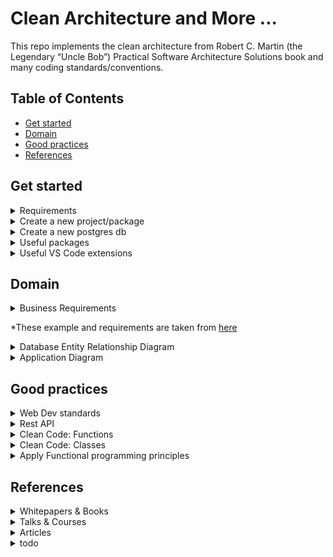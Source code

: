 # Clean Architecture and More ...

This repo implements the clean architecture from Robert C. Martin (the Legendary “Uncle Bob”) Practical Software Architecture Solutions book and many coding standards/conventions.

## Table of Contents
- [Get started](#get-started)
- [Domain](#domain)
- [Good practices](#good-practices)
- [References](#references)

## Get started

<details>
<summary>Requirements</summary>

- Install nvm
- Install node:
    - Run `nvm install <major.minor.patch>` E.g.: `nvm install 16.14.0`
    - Run `nvm use <major.minor.patch>` E.g.: `nvm use 16.14.0`
- For more details:
    - [Releases](https://nodejs.org/en/about/releases/)

</details>

<details>
<summary>Create a new project/package</summary>

- Create a source folder for your package:
    - all the characters in the package name must be lowercase
    - hyphens are allowed
    - package name length cannot exceed 214
    - See package naming rules [here](https://github.com/npm/validate-npm-package-name/#naming-rules)
- Run `npm init` in your project root folder (see package naming rules below)
    ```
        package name: (clean-architecture-node)
        version: (1.0.0)
        description: < your package description >
        entry point: (index.js) app.ts
        test command: test:unit
        git repository: (https://github.com/hamidgasmi/clean-architecture-node.git)
        keywords: nodejs clean-architecture conventions
        author: < your name >
        license: (ISC) MIT
    ```
    - or just: `npm init -y`
- Install dependencies:
    - Projet dependencies: `npm i <package-name> -s` or `npm i <package-name> --save-prod`
    - Dev dependencies: `npm i <package name> --save-dev`
    - Peer dependencies: manual
- More details:
    - [Package naming rules](https://github.com/npm/validate-npm-package-name/#naming-rules)
    - [Incrementing semantic versions in published packages](https://docs.npmjs.com/about-semantic-versioning#incrementing-semantic-versions-in-published-packages)
    - [Using semantic versioning to specify update types your package can accept](https://docs.npmjs.com/about-semantic-versioning#using-semantic-versioning-to-specify-update-types-your-package-can-accept)
    - [Difference between dependencies, devDependencies and peerDependencies](https://www.geeksforgeeks.org/difference-between-dependencies-devdependencies-and-peerdependencies)
    - [More about difference between dependencies, devDependencies and peerDependencies](https://stackoverflow.com/questions/18875674/whats-the-difference-between-dependencies-devdependencies-and-peerdependencies?answertab=scoredesc#tab-top)

</details>

<details>
<summary>Create a new postgres db</summary>

- Docker: `docker run -p 5432:5432 --name postgres-db -e POSTGRES_PASSWORD=password -d postgres`
- Install the `db-migrate` package:
    ```
        npm i db-migrate --save-dev
        npm i db-migrate-pg --save-dev
        npm i db-migrate-plugin-typescript --save-dev
    ```
- Create a `database.json` file with the content below:
    ```json
        {
            "dev": {
                "driver": "pg",
                "user": "postgres",
                "password": "password",
                "host": "localhost",
                "database": "postgres"
            }
        }
    ```

</details>

<details>
<summary>Useful packages</summary>

- shx:
- husky:
- eslint:
- license-checker:
- nyc:
- sinon:
- joi: data validator

</details>

<details>
<summary>Useful VS Code extensions</summary>

- Better Comments:
    - Ctrl+Shift+P (to brings up the Command Palette)
    - Enter `>Open Settings (JSON)`
    - Paste `better-comments.tags` available [vs_code_settings.json](./misc/vs_code_settings.json)

</details>

## Domain

<details>
<summary>Business Requirements</summary>

- 2 main entities:
    - Student and Course
    - They can exist on their own and have their own life cycle
- Student entity:
    - It can enroll in one or several courses
    - It keeps track of the courses it's enrolled in
- Course entity:
    - It keeps track of the number of students enrolled in it
- Application:
    - It allows the creation and editing of a new `Course` or a new `Student` independently of each other
    - It allows a `Student` to enroll in a `Course` if and only if the student has successfully registered their enrollment in the course
    - It updates its entities accordingly when a `Student` successfully enroll to a `Course`

</details>

*These example and requirements are taken from [here](https://medium.com/@gushakov/clean-domain-driven-design-2236f5430a05)

<details>
<summary>Database Entity Relationship Diagram</summary>

![database entity relationship diagram](./docs/bdd.drawio.svg)

</details>

<details>
<summary>Application Diagram</summary>

![Application diagram](./docs/cleanArchitectureNodeDiagrams.drawio.svg)

</details>

## Good practices

<details>
<summary>Web Dev standards</summary>

- Header names:
    - [RFC: Deprecating the "X-" Prefix and Similar Constructs in Application Protocols](https://www.rfc-editor.org/rfc/rfc6648)
    - [Stackoverflow: For more details](https://stackoverflow.com/questions/3561381/custom-http-headers-naming-conventions)
- Email addresses:
    - Regex:
        - Use `[A-Za-zÀ-ÖØ-öø-ÿ]+` instead of `[a-zA-Z ]+`
        - Clíodhna, Íonait, Marcán, Oisín, Bjørn, Håkon, Noël, and François will thank you ;)
    - Length:
        - Format: `localpart@domainpart`
        - `localpart.length <= 64 bytes`
        - `domainpart.length <= 255 bytes`
        - [For more details](https://www.rfc-editor.org/errata/eid1690#:~:text=It%20should%20say%3A-,In%20addition%20to%20restrictions%20on%20syntax%2C%20there%20is%20a%20length,total%20length%20of%20320%20characters) 

</details>

<details>
<summary>Rest API</summary>

- Use unique identifier headers: `x-request-id`, `x-trace-id` or `x-correlation-id`
    - [Correlation IDs for microservices architectures](https://hilton.org.uk/blog/microservices-correlation-id)
- Return resource only when requested: use header `x-return-resource`

</details>

<details>
<summary>Clean Code: Functions</summary>

- It shouldn't accept more than 3 parameters: use a data-structure as a parameter instead of having a lot of parameters
- It should be small => Should do exactly One Thing (Single responsability principle)
- Same level of abstractions: should contain same level of abstraction (high or low level)
    ```
        // Bad example
        function saveUser(name, email) {
            if !isValid(name) { // high abstraction level
                return false
            }
            if !email.include('@) { // Low abstraction level
                return false
            }
        }
    ```
- Should do work that's one level of abstraction below their name
    ```
        // Good example
        function isValidEmail(email) {
            return email.include('@) ? true : false
        }
    ```
    ```
        // Bad example
        function saveUser(name, email) {
            if (!name.length === 0) { // too low abstraction level
                return false
            }
            if !email.include('@) { // too Low abstraction level
                return false
            }
            //...
        }
    ```
- Public methods: fail fast by using guards 1st. (defensive programming)
- CQS principle
    - Tester-Doer pattern: if we want to allow users of our api to avoid dealing with exceptions, then provide a tester property.

</details>

<details>
<summary>Clean Code: Classes</summary>

- Write high cohesive class:
    - Class cohesion: how much are your class methods using the class properties
    - Maximum Cohesion: all methods each use all properties (highly cohesive object). Properties could be private
    - No Cohesion: all methods don't use any class properties. Properties are managed outside of the class (properties are public).
- Law of Demeter:
    - Code in a method may only access direct internals (properties and methods) of:
        - The object it belongs to
        - Objects that are stored in properties of that object
        - Objects which are received as method parameters
        - Objects which are created in the method
    - E.g. avoid accessing object of object: `this.customer.lastPurshase.date`
- Tell, don't ask:
    - Have other classes to do the job for you (instead of asking for data to do the job)
- Follow SOLID:
    - S (SRP: the Single-Responsibility principle): classes should have a single responsibility, it shouldn't change for more than one reason.
    - O (OCP: the Open-Close principle): a class should be open for extension but closed for modification (Polymorphism, composition)
    - L (LSP: the Liskov Substitution principle): objects should be replaceable with instances of their subclasses without altering the behavior.
    - I (ISP: the Interface Segregation principle): many client-specific interfaces are better than one general purpose interface.
    - D (DIP: the Dependency Inversion principle): you should depend upon abstractions, not concretions

</details>

<details>
<summary>Apply Functional programming principles</summary>

- Avoid side effects:
    - keep function signatures honest
    - Avoid using global variables (value, data-structure, object)
    - Avoid changing a value of a parameter
    - Avoid printing or logging to the screen
    - Avoid triggering an external process
    - Avoid invoking other functions that aren't pure
    - Avoid throwing an exception:
        - Throwing an exception makes the function dishonest
        - Avoid using exceptions to control the program flow
        - Use exception only to state a bug in our application (when a error break a contract)
        - Catch all unknown exceptions in a generic exception handler at the highest level possible => middleware
        - Catch all expected (known) failures at the lowest level possible
    - Avoid primitive types obsession:
        - Use Value-Object
        - Convert primitives into Value-Objects on the boundary of the domain model
        - Handle input error at the boundaries of the domain model
        - Convert Value-Objects back into primitives when they leave the domain model
    - Avoid Nulls:
        - Nulls make function dishonest
        ```
            // what if id isn't found? throw exception? return null? => The function signature doesn't show that => It's dishonest
            async getUser(id: number): Promive<User> {
            }
        ```
        - Use **union** type? You do not need to check the function body to find out if it can return a null reference
        ```
            // The function is now honest
            async getUser(id: number): Promive<User | null> {
            }
        ```
- Keep it stateless:
    - Avoid shared states
    - A shared state is any variable, object, memory space that exists in a shared scope
    - A shared state is also the property of an object being passed between scopes
    - A shared scope can include global scope or closure scopes
- Avoid mutation (keep objects immutable):
    - Objects in JavaScript are mutable (`strings` are immutable, though)
    - Immutability save you from concurrency issues, temporal coupling issues
    - Use `Object.freeze(myObj)` to force an object to be immutable
    - Use `Object.assign({}, myObj)` to clone a ***shallow*** object (doesn't have another object inside)
    - User **spread** operator to do a ***shallow*** clonning `const cloneArr = [ ...err ]` or `const cloneObj = { ...obj }`
    - Use `JSON.parse(JSON.stringify(myObj))` to deep clone an object
    - Use class constructor to clone an object (OOP way of cloning)
- Use Function Composition?
- Use Declarative code instead of Imperative code?
- Use Railway-Oriented programming (Pipelining)
    - Add extension methods to class (OnSuccess, OnFailure, OnBoth)
    - [Railway oriented programming: Error handling in functional languages by Scott Wlaschin](https://vimeo.com/113707214)

</details>

## References

<details>
<summary>Whitepapers & Books</summary>

- [Clean Architecture: A Craftsman's Guide to Software Structure and Design](https://www.goodreads.com/book/show/18043011-clean-architecture)

</details>

<details>
<summary>Talks & Courses</summary>

- The Clean Architecture:
    - [Robert C Martin - Clean Architecture](https://youtu.be/Nltqi7ODZTM)
- Railway oriented programming:
    - [Error handling in functional languages by Scott Wlaschin](https://vimeo.com/113707214)

</details>

<details>
<summary>Articles</summary>

- The Clean Architecture:
    - [The Clean Architecture](https://blog.cleancoder.com/uncle-bob/2012/08/13/the-clean-architecture.html) by Robert C. Martin (2012)
    - [OOP Business Applications: Entity, Boundary, Interactor](https://beberlei.de/2012/08/13/oop_business_applications_entity_boundary_interactor.html) by Benjamin Eberlei (2012)
    - [A couple of thoughts on Clean Architecture](https://blog.sourced-bvba.be/article/2017/02/14/thoughts-on-clean-architecture/) by Lieven Doclo (2017)
    - [Clean Architecture Is Screaming](https://dzone.com/articles/clean-architecture-is-screaming) by Java Zone (2017)
    - [Clean Architecture: Standing on the shoulders of giants](https://herbertograca.com/2017/09/28/clean-architecture-standing-on-the-shoulders-of-giants/) by Herberto Graça (2017)
- Domain-Driven Design:
    - [The Clean Domain-Driven Design](https://medium.com/@gushakov/clean-domain-driven-design-2236f5430a05)
    - [Domain-Driven Design with TypeScript](https://khalilstemmler.com/articles/categories/domain-driven-design/)
- Dev principles:
    - [Fail Fast principle](https://enterprisecraftsmanship.com/posts/fail-fast-principle/)
- Database:
    - [Database versioning best practices](https://enterprisecraftsmanship.com/posts/database-versioning-best-practices/)

</details>


<details>
<summary>todo</summary>

- [Do we need a Maybe Monad in JavaScript](https://www.dotnetcurry.com/patterns-practices/1510/maybe-monad-csharp)
- [ Clean Architecture + CQRS](https://www.youtube.com/watch?v=NzcZcim9tp8)

</details>
